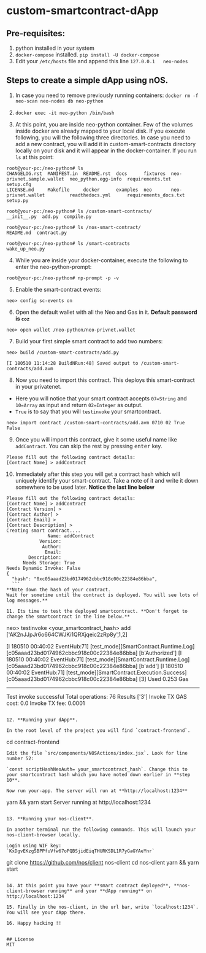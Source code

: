 # custom-smartcontract-dApp

## Pre-requisites:

1. python installed in your system
2. `docker-compose` installed. `pip install -U docker-compose`
3. Edit your `/etc/hosts` file and append this line `127.0.0.1   neo-nodes`

## Steps to create a simple dApp using nOS.

1. In case you need to remove previously running containers:
  `docker rm -f neo-scan neo-nodes db neo-python`

2. `docker exec -it neo-python /bin/bash`

3. At this point, you are inside neo-python container. Few of the volumes inside docker are already mapped to your local disk. If you execute following, you will the following three directories. In case you need to add a new contract, you will add it in custom-smart-contracts directory locally on your disk and it will appear in the docker-container. If you run `ls` at this point:

  ```
  root@your-pc:/neo-python# ls
  CHANGELOG.rst  MANIFEST.in  README.rst  docs      fixtures  neo-privnet.sample.wallet  neo_python.egg-info  requirements.txt       setup.cfg
  LICENSE.md     Makefile     docker      examples  neo       neo-privnet.wallet         readthedocs.yml      requirements_docs.txt  setup.py

  root@your-pc:/neo-python# ls /custom-smart-contracts/
  __init__.py  add.py  compile.py

  root@your-pc:/neo-python# ls /nos-smart-contract/
  README.md  contract.py

  root@your-pc:/neo-python# ls /smart-contracts
  wake_up_neo.py
  ```
4. While you are inside your docker-container, execute the following to enter the neo-python-prompt:

  ```root@your-pc:/neo-python# np-prompt -p -v```

5. Enable the smart-contract events:

  ```neo> config sc-events on```

6. Open the default wallet with all the Neo and Gas in it. **Default password is `coz`**

  ```neo> open wallet /neo-python/neo-privnet.wallet```

7. Build your first simple smart contract to add two numbers:

  ```
  neo> build /custom-smart-contracts/add.py

  [I 180510 11:14:28 BuildNRun:48] Saved output to /custom-smart-contracts/add.avm
  ```

8. Now you need to import this contract. This deploys this smart-contract in your privatenet.

  * Here you will notice that your smart contract accepts `07=String` and `10=Array` as input and return `02=Integer` as output.
  * `True` is to say that you will `testinvoke` your smartcontract.

  ```neo> import contract /custom-smart-contracts/add.avm 0710 02 True False```

9. Once you will import this contract, give it some useful name like `addContract`. You can skip the rest by pressing <kbd>enter</kbd> key.

  ```
  Please fill out the following contract details:
  [Contract Name] > addContract
  ```

10. Immediately after this step you will get a contract hash which will uniquely identify your smart-contract. Take a note of it and write it down somewhere to be used later. **Notice the last line below**

  ```
  Please fill out the following contract details:
[Contract Name] > addContract
[Contract Version] >
[Contract Author] >
[Contract Email] >
[Contract Description] >
Creating smart contract....
                 Name: addContract
              Version:
               Author:  
                Email:  
          Description:  
        Needs Storage: True
 Needs Dynamic Invoke: False
{
    "hash": "0xc05aaad23bd0174962cbbc918c00c22384e86bba",
    ```
**Note down the hash of your contract.
Wait for sometime until the contract is deployed. You will see lots of log messages.**

11. Its time to test the deployed smartcontract. **Don't forget to change the smartcontract in the line below.**

  ```
  neo> testinvoke <your_smartcontract_hash> add ['AK2nJJpJr6o664CWJKi1QRXjqeic2zRp8y',1,2]

  [I 180510 00:40:02 EventHub:71] [test_mode][SmartContract.Runtime.Log] [c05aaad23bd0174962cbbc918c00c22384e86bba] [b'Authorized']
  [I 180510 00:40:02 EventHub:71] [test_mode][SmartContract.Runtime.Log] [c05aaad23bd0174962cbbc918c00c22384e86bba] [b'add']
  [I 180510 00:40:02 EventHub:71] [test_mode][SmartContract.Execution.Success] [c05aaad23bd0174962cbbc918c00c22384e86bba] [3]
  Used 0.253 Gas

  -------------------------------------------------------------------------------------------------------------------------------------
  Test invoke successful
  Total operations: 76
  Results ['3']
  Invoke TX GAS cost: 0.0
  Invoke TX fee: 0.0001
  ```

12. **Running your dApp**.

  In the root level of the project you will find `contract-frontend`.

  ```
  cd contract-frontend
  ```
  Edit the file `src/components/NOSActions/index.jsx`. Look for line number 52:

  `const scriptHashNeoAuth= your_smartcontract_hash`. Change this to your smartcontract hash which you have noted down earlier in **step 10**.

  Now run your-app. The server will run at **http://localhost:1234**
  ```
  yarn && yarn start
  Server running at http://localhost:1234
  ```

13. **Running your nos-client**.

  In another terminal run the following commands. This will launch your nos-client-browser locally.

  Login using WIF key: `KxDgvEKzgSBPPfuVfw67oPQBSjidEiqTHURKSDL1R7yGaGYAeYnr`

  ```
  git clone https://github.com/nos/client nos-client
  cd nos-client
  yarn && yarn start
  ```

14. At this point you have your **smart contract deployed**, **nos-client-browser running** and your **dApp running** on http://localhost:1234

15. Finally in the nos-client, in the url bar, write `localhost:1234`. You will see your dApp there.

16. Happy hacking !!


## License
MIT

